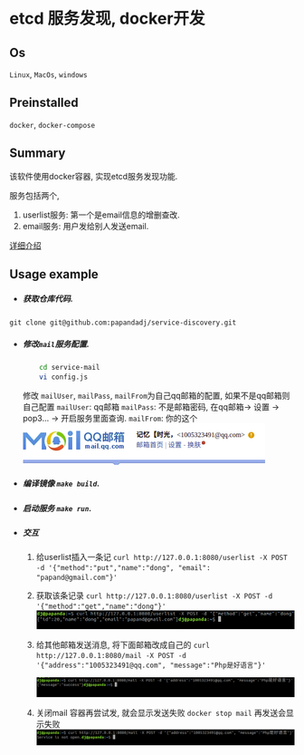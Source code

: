 # etcd 服务发现, docker开发

## Os
`Linux`, `MacOs`, `windows`

## Preinstalled

`docker`,  `docker-compose`

## Summary

该软件使用docker容器, 实现etcd服务发现功能.

服务包括两个,
1. userlist服务: 第一个是email信息的增删查改.
2. email服务: 用户发给别人发送email.

[详细介绍](./doc/doc.md)

## Usage example

* ##### 获取仓库代码.
 `git clone git@github.com:papandadj/service-discovery.git`
* ##### 修改`mail`服务配置. 
    ```bash
        cd service-mail
        vi config.js
    ```
    修改 `mailUser`, `mailPass`, `mailFrom`为自己qq邮箱的配置, 如果不是qq邮箱则自己配置
    `mailUser`: qq邮箱
    `mailPass`: 不是邮箱密码, 在qq邮箱-> 设置 -> pop3... -> 开启服务里面查询.
    `mailFrom`: 你的这个
    ![](./doc/pic/readme_1.png)

* ##### 编译镜像 `make build`.
* ##### 启动服务 `make run`.
* ##### 交互
    1. 给userlist插入一条记
        `curl http://127.0.0.1:8080/userlist -X POST -d '{"method":"put","name":"dong", "email": "papand@gmail.com"}'`
    2. 获取该条记录
        `curl http://127.0.0.1:8080/userlist -X POST -d '{"method":"get","name":"dong"}'`
        ![](/doc/pic/readme_2.png)

    3. 给其他邮箱发送消息, 将下面邮箱改成自己的
        `curl http://127.0.0.1:8080/mail -X POST -d '{"address":"1005323491@qq.com", "message":"Php是好语言"}'`

        ![](./doc/pic/readme_3.png)

    4. 关闭mail 容器再尝试发, 就会显示发送失败
        `docker stop mail`
        再发送会显示失败
        ![](./doc/pic/readme_4.png)
    

